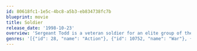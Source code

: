 ```yaml
---
id: 80618fc1-1e5c-4bc8-a5b3-eb834738fc7b
blueprint: movie
title: Soldier
release_date: '1998-10-23'
overview: 'Sergeant Todd is a veteran soldier for an elite group of the armed forces. After being defeated by a new breed of genetically engineered soldiers, he is dumped on a waste planet and left for dead. He soon interacts with a group of crash survivors who lead out a peaceful existence. The peace is broken as the new soldiers land on the planet to eliminate the colony, which Sergeant Todd must defend.'
genres: '[{"id": 28, "name": "Action"}, {"id": 10752, "name": "War"}, {"id": 878, "name": "Science Fiction"}]'
---
```

